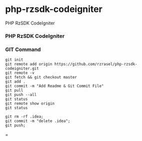 # php-rzsdk-codeigniter
PHP RzSDK CodeIgniter

### PHP RzSDK CodeIgniter

### GIT Command
```git_command
git init
git remote add origin https://github.com/rzrasel/php-rzsdk-codeigniter.git
git remote -v
git fetch && git checkout master
git add .
git commit -m "Add Readme & Git Commit File"
git pull
git push --all
git status
git remote show origin
git status

git rm -rf .idea;
git commit -m "delete .idea";
git push;
```
=
